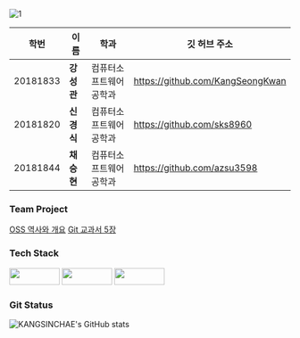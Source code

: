
![1](https://user-images.githubusercontent.com/101855945/202638511-d6cec7a4-6484-47a4-ba88-843b48287c38.JPG)

|학번|이름|학과|깃 허브 주소|
|---|---|---|---|
|20181833|**강성관**|컴퓨터소프트웨어공학과|https://github.com/KangSeongKwan|
|20181820|**신경식**|컴퓨터소프트웨어공학과|https://github.com/sks8960|
|20181844|**채승현**|컴퓨터소프트웨어공학과|https://github.com/azsu3598|

### Team Project

<a href="https://github.com/KANGSINCHAE/OSS-Project/blob/main/OSS%EC%97%AD%EC%82%AC%EC%99%80%EA%B0%9C%EC%9A%94.md">OSS 역사와 개요</a>
[Git 교과서 5장](https://github.com/KANGSINCHAE/OSS-Project/blob/main/Git%EA%B5%90%EA%B3%BC%EC%84%9C5%EC%9E%A5%EC%9A%94%EC%95%BD.md)

### Tech Stack
<p>
<img src="https://img.shields.io/badge/CSharp-239120?style=flat-square&logo=CSharp&logoColor=white" width=90px, height=30px/>
<img src="https://img.shields.io/badge/Unity-AAFFBB?style=flat-square&logo=Unity&logoColor=white" width=90px, height=30px/>
<img src="https://img.shields.io/badge/GitHub-181717?style=flat-square&logo=GitHub&logoColor=white" width=90px, height=30px/>
</p>

### Git Status
![KANGSINCHAE's GitHub stats](https://github-readme-stats.vercel.app/api?username=KANGSINCHAE&theme=tokyonight&show_icons=true)
